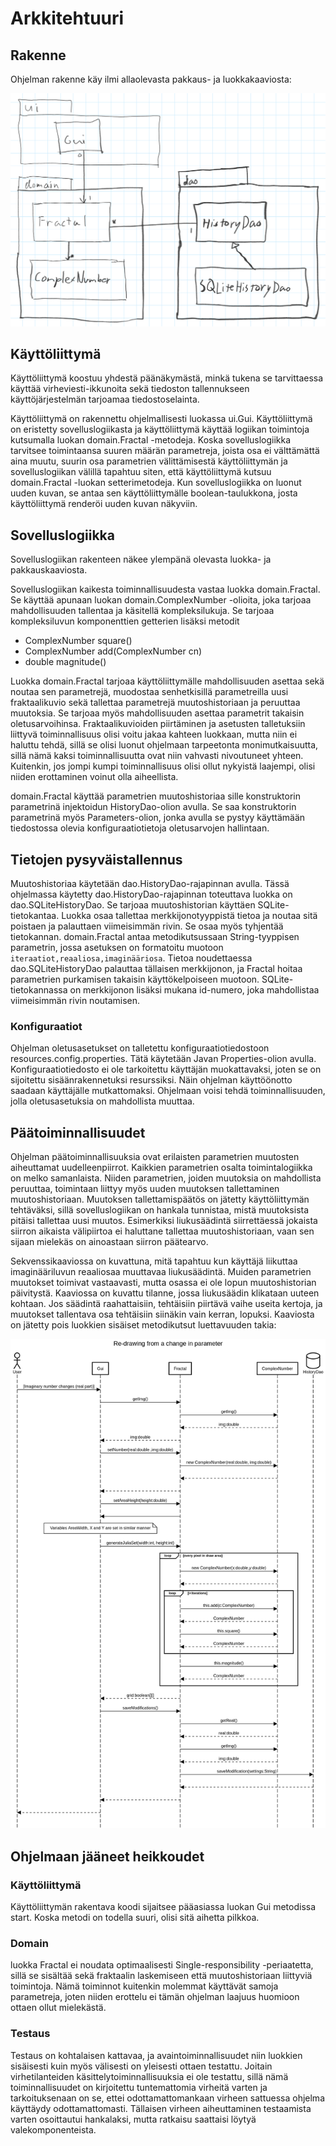 # Arkkitehtuuri

## Rakenne

Ohjelman rakenne käy ilmi allaolevasta pakkaus- ja luokkakaaviosta:

![](https://raw.githubusercontent.com/tuomoart/ot-harjoitustyo/master/dokumentointi/kuvat/luokkakaavio.png)


## Käyttöliittymä

Käyttöliittymä koostuu yhdestä päänäkymästä, minkä tukena se tarvittaessa käyttää virheviesti-ikkunoita sekä tiedoston tallennukseen käyttöjärjestelmän tarjoamaa tiedostoselainta.

Käyttöliittymä on rakennettu ohjelmallisesti luokassa ui.Gui. Käyttöliittymä on eristetty sovelluslogiikasta ja käyttöliittymä käyttää logiikan toimintoja kutsumalla luokan domain.Fractal -metodeja. Koska sovelluslogiikka tarvitsee toimintaansa suuren määrän parametreja, joista osa ei välttämättä aina muutu, suurin osa parametrien välittämisestä käyttöliittymän ja sovelluslogiikan välillä tapahtuu siten, että käyttöliittymä kutsuu domain.Fractal -luokan setterimetodeja. Kun sovelluslogiikka on luonut uuden kuvan, se antaa sen käyttöliittymälle boolean-taulukkona, josta käyttöliittymä renderöi uuden kuvan näkyviin.


## Sovelluslogiikka

Sovelluslogiikan rakenteen näkee ylempänä olevasta luokka- ja pakkauskaaviosta.

Sovelluslogiikan kaikesta toiminnallisuudesta vastaa luokka domain.Fractal. Se käyttää apunaan luokan domain.ComplexNumber -olioita, joka tarjoaa mahdollisuuden tallentaa ja käsitellä kompleksilukuja. Se tarjoaa kompleksiluvun komponenttien getterien lisäksi metodit

- ComplexNumber square()
- ComplexNumber add(ComplexNumber cn)
- double magnitude()

Luokka domain.Fractal tarjoaa käyttöliittymälle mahdollisuuden asettaa sekä noutaa sen parametrejä, muodostaa senhetkisillä parametreilla uusi fraktaalikuvio sekä tallettaa parametrejä muutoshistoriaan ja peruuttaa muutoksia. Se tarjoaa myös mahdollisuuden asettaa parametrit takaisin oletusarvoihinsa. Fraktaalikuvioiden piirtäminen ja asetusten talletuksiin liittyvä toiminnallisuus olisi voitu jakaa kahteen luokkaan, mutta niin ei haluttu tehdä, sillä se olisi luonut ohjelmaan tarpeetonta monimutkaisuutta, sillä nämä kaksi toiminnallisuutta ovat niin vahvasti nivoutuneet yhteen. Kuitenkin, jos jompi kumpi toiminnallisuus olisi ollut nykyistä laajempi, olisi niiden erottaminen voinut olla aiheellista.

domain.Fractal käyttää parametrien muutoshistoriaa sille konstruktorin parametrinä injektoidun HistoryDao-olion avulla. Se saa konstruktorin parametrinä myös Parameters-olion, jonka avulla se pystyy käyttämään tiedostossa olevia konfiguraatiotietoja oletusarvojen hallintaan.


## Tietojen pysyväistallennus

Muutoshistoriaa käytetään dao.HistoryDao-rajapinnan avulla. Tässä ohjelmassa käytetty dao.HistoryDao-rajapinnan toteuttava luokka on dao.SQLiteHistoryDao. Se tarjoaa muutoshistorian käyttäen SQLite-tietokantaa. Luokka osaa tallettaa merkkijonotyyppistä tietoa ja noutaa sitä poistaen ja palauttaen viimeisimmän rivin. Se osaa myös tyhjentää tietokannan. domain.Fractal antaa metodikutsussaan String-tyyppisen parametrin, jossa asetuksen on formatoitu muotoon `iteraatiot,reaaliosa,imaginääriosa`. Tietoa noudettaessa dao.SQLiteHistoryDao palauttaa tällaisen merkkijonon, ja Fractal hoitaa parametrien purkamisen takaisin käyttökelpoiseen muotoon. SQLite-tietokannassa on merkkijonon lisäksi mukana id-numero, joka mahdollistaa viimeisimmän rivin noutamisen.

### Konfiguraatiot

Ohjelman oletusasetukset on talletettu konfiguraatiotiedostoon resources.config.properties. Tätä käytetään Javan Properties-olion avulla. Konfiguraatiotiedosto ei ole tarkoitettu käyttäjän muokattavaksi, joten se on sijoitettu sisäänrakennetuksi resurssiksi. Näin ohjelman käyttöönotto saadaan käyttäjälle mutkattomaksi. Ohjelmaan voisi tehdä toiminnallisuuden, jolla oletusasetuksia on mahdollista muuttaa.


## Päätoiminnallisuudet

Ohjelman päätoiminnallisuuksia ovat erilaisten parametrien muutosten aiheuttamat uudelleenpiirrot. Kaikkien parametrien osalta toimintalogiikka on melko samanlaista. Niiden parametrien, joiden muutoksia on mahdollista peruuttaa, toimintaan liittyy myös uuden muutoksen tallettaminen muutoshistoriaan. Muutoksen tallettamispäätös on jätetty käyttöliittymän tehtäväksi, sillä sovelluslogiikan on hankala tunnistaa, mistä muutoksista pitäisi tallettaa uusi muutos. Esimerkiksi liukusäädintä siirrettäessä jokaista siirron aikaista välipiirtoa ei haluttane tallettaa muutoshistoriaan, vaan sen sijaan mielekäs on ainoastaan siirron päätearvo.

Sekvenssikaaviossa on kuvattuna, mitä tapahtuu kun käyttäjä liikuttaa imaginääriluvun reaaliosaa muuttavaa liukusäädintä. Muiden parametrien muutokset toimivat vastaavasti, mutta osassa ei ole lopun muutoshistorian päivitystä. Kaaviossa on kuvattu tilanne, jossa liukusäädin klikataan uuteen kohtaan. Jos säädintä raahattaisiin, tehtäisiin piirtävä vaihe useita kertoja, ja muutokset tallentava osa tehtäisiin siinäkin vain kerran, lopuksi. Kaaviosta on jätetty pois luokkien sisäiset metodikutsut luettavuuden takia:

![](https://raw.githubusercontent.com/tuomoart/ot-harjoitustyo/master/dokumentointi/kuvat/sekvenssikaavio.png)


## Ohjelmaan jääneet heikkoudet

### Käyttöliittymä

Käyttöliittymän rakentava koodi sijaitsee pääasiassa luokan Gui metodissa start. Koska metodi on todella suuri, olisi sitä aihetta pilkkoa.


### Domain

luokka Fractal ei noudata optimaalisesti Single-responsibility -periaatetta, sillä se sisältää sekä fraktaalin laskemiseen että muutoshistoriaan liittyviä toimintoja. Nämä toiminnot kuitenkin molemmat käyttävät samoja parametreja, joten niiden erottelu ei tämän ohjelman laajuus huomioon ottaen ollut mielekästä.

### Testaus

Testaus on kohtalaisen kattavaa, ja avaintoiminnallisuudet niin luokkien sisäisesti kuin myös välisesti on yleisesti ottaen testattu. Joitain virhetilanteiden käsittelytoiminnallisuuksia ei ole testattu, sillä nämä toiminnallisuudet on kirjoitettu tuntemattomia virheitä varten ja tarkoituksenaan on se, ettei odottamattomankaan virheen sattuessa ohjelma käyttäydy odottamattomasti. Tällaisen virheen aiheuttaminen testaamista varten osoittautui hankalaksi, mutta ratkaisu saattaisi löytyä valekomponenteista.
